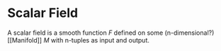 # Scalar Field
A scalar field is a smooth function $F$ defined on some (n-dimensional?) [[Manifold]] $M$ with n-tuples as input and output.

